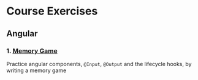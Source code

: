 # Course Exercises

## Angular

### 1. [Memory Game](./angular/01-components-memory-game/)
Practice angular components, `@Input`, `@Output` and the lifecycle hooks, by writing a memory game